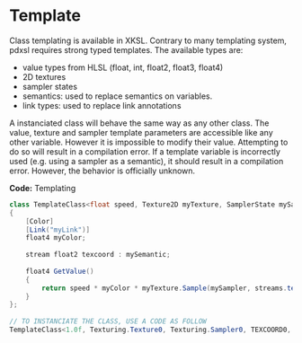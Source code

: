 # Template

Class templating is available in XKSL. Contrary to many templating system, pdxsl requires strong typed templates. The available types are:

- value types from HLSL (float, int, float2, float3, float4)
- 2D textures
- sampler states
- semantics: used to replace semantics on variables.
- link types: used to replace link annotations

A instanciated class will behave the same way as any other class. The value, texture and sampler template parameters are accessible like any other variable. However it is impossible to modify their value. Attempting to do so will result in a compilation error. If a template variable is incorrectly used (e.g. using a sampler as a semantic), it should result in a compilation error. However, the behavior is officially unknown.

**Code:** Templating

```cs
class TemplateClass<float speed, Texture2D myTexture, SamplerState mySampler, Semantic mySemantic, LinkType myLink>
{
	[Color]
	[Link("myLink")]
	float4 myColor;
 
	stream float2 texcoord : mySemantic;
 
	float4 GetValue()
	{
		return speed * myColor * myTexture.Sample(mySampler, streams.texcoord);
	}
};
 
// TO INSTANCIATE THE CLASS, USE A CODE AS FOLLOW
TemplateClass<1.0f, Texturing.Texture0, Texturing.Sampler0, TEXCOORD0, MyColorLink>```


 

 

